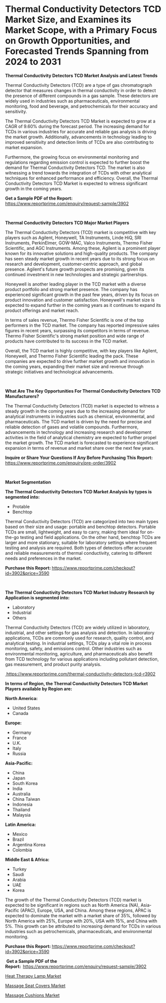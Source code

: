 <p><h1>Thermal Conductivity Detectors TCD Market Size, and Examines its Market Scope, with a Primary Focus on Growth Opportunities, and Forecasted Trends Spanning from 2024 to 2031</h1></p><p><strong>Thermal Conductivity Detectors TCD Market Analysis and Latest Trends</strong></p>
<p><p>Thermal Conductivity Detectors (TCD) are a type of gas chromatograph detector that measures changes in thermal conductivity in order to detect the presence of different compounds in a gas sample. These detectors are widely used in industries such as pharmaceuticals, environmental monitoring, food and beverage, and petrochemicals for their accuracy and sensitivity.</p><p>The Thermal Conductivity Detectors TCD Market is expected to grow at a CAGR of 9.60% during the forecast period. The increasing demand for TCDs in various industries for accurate and reliable gas analysis is driving the market growth. Additionally, advancements in technology leading to improved sensitivity and detection limits of TCDs are also contributing to market expansion.</p><p>Furthermore, the growing focus on environmental monitoring and regulations regarding emission control is expected to further boost the demand for Thermal Conductivity Detectors TCD. The market is also witnessing a trend towards the integration of TCDs with other analytical techniques for enhanced performance and efficiency. Overall, the Thermal Conductivity Detectors TCD Market is expected to witness significant growth in the coming years.</p></p>
<p><strong>Get a Sample PDF of the Report:&nbsp;</strong> <a href="https://www.reportprime.com/enquiry/request-sample/3902">https://www.reportprime.com/enquiry/request-sample/3902</a></p>
<p>&nbsp;</p>
<p><strong>Thermal Conductivity Detectors TCD Major Market Players</strong></p>
<p><p>The Thermal Conductivity Detectors (TCD) market is competitive with key players such as Agilent, Honeywell, TA Instruments, Linde HiQ, SRI Instruments, PerkinElmer, GOW-MAC, Valco Instruments, Thermo Fisher Scientific, and AGC Instruments. Among these, Agilent is a prominent player known for its innovative solutions and high-quality products. The company has seen steady market growth in recent years due to its strong focus on research and development, customer-centric approach, and global presence. Agilent's future growth prospects are promising, given its continued investment in new technologies and strategic partnerships.</p><p>Honeywell is another leading player in the TCD market with a diverse product portfolio and strong market presence. The company has experienced significant growth in the past few years, driven by its focus on product innovation and customer satisfaction. Honeywell's market size is expected to expand further in the coming years as it continues to expand its product offerings and market reach.</p><p>In terms of sales revenue, Thermo Fisher Scientific is one of the top performers in the TCD market. The company has reported impressive sales figures in recent years, surpassing its competitors in terms of revenue. Thermo Fisher Scientific's strong market position and wide range of products have contributed to its success in the TCD market.</p><p>Overall, the TCD market is highly competitive, with key players like Agilent, Honeywell, and Thermo Fisher Scientific leading the pack. These companies are expected to drive further market growth and innovation in the coming years, expanding their market size and revenue through strategic initiatives and technological advancements.</p></p>
<p>&nbsp;</p>
<p><strong>What Are The Key Opportunities For Thermal Conductivity Detectors TCD Manufacturers?</strong></p>
<p><p>The Thermal Conductivity Detectors (TCD) market is expected to witness a steady growth in the coming years due to the increasing demand for analytical instruments in industries such as chemical, environmental, and pharmaceuticals. The TCD market is driven by the need for precise and reliable detection of gases and volatile compounds. Furthermore, advancements in technology and increasing research and development activities in the field of analytical chemistry are expected to further propel the market growth. The TCD market is forecasted to experience significant expansion in terms of revenue and market share over the next few years.</p></p>
<p><strong>Inquire or Share Your Questions If Any Before Purchasing This Report:</strong> <a href="https://www.reportprime.com/enquiry/pre-order/3902">https://www.reportprime.com/enquiry/pre-order/3902</a></p>
<p>&nbsp;</p>
<p><strong>Market Segmentation</strong></p>
<p><strong>The Thermal Conductivity Detectors TCD Market Analysis by types is segmented into:</strong></p>
<p><ul><li>Protable</li><li>Benchtop</li></ul></p>
<p><p>Thermal Conductivity Detectors (TCD) are categorized into two main types based on their size and usage: portable and benchtop detectors. Portable TCDs are small, lightweight, and easy to carry, making them ideal for on-the-go testing and field applications. On the other hand, benchtop TCDs are larger and more stationary, suitable for laboratory settings where frequent testing and analysis are required. Both types of detectors offer accurate and reliable measurements of thermal conductivity, catering to different needs and preferences in the market.</p></p>
<p><strong>Purchase this Report:&nbsp;</strong><a href="https://www.reportprime.com/checkout?id=3902&price=3590">https://www.reportprime.com/checkout?id=3902&price=3590</a></p>
<p>&nbsp;</p>
<p><strong>The Thermal Conductivity Detectors TCD Market Industry Research by Application is segmented into:</strong></p>
<p><ul><li>Laboratory</li><li>Industrial</li><li>Others</li></ul></p>
<p><p>Thermal Conductivity Detectors (TCD) are widely utilized in laboratory, industrial, and other settings for gas analysis and detection. In laboratory applications, TCDs are commonly used for research, quality control, and analytical testing. In industrial settings, TCDs play a vital role in process monitoring, safety, and emissions control. Other industries such as environmental monitoring, agriculture, and pharmaceuticals also benefit from TCD technology for various applications including pollutant detection, gas measurement, and product purity analysis.</p></p>
<p><a href="https://www.reportprime.com/thermal-conductivity-detectors-tcd-r3902">&nbsp;https://www.reportprime.com/thermal-conductivity-detectors-tcd-r3902</a></p>
<p><strong>In terms of Region, the Thermal Conductivity Detectors TCD Market Players available by Region are:</strong></p>
<p>
    <p> <strong> North America: </strong>
        <ul>
            <li>United States</li>
            <li>Canada</li>
        </ul>
        </p> 
    <p> <strong> Europe: </strong>
        <ul>
            <li>Germany</li>
            <li>France</li>
            <li>U.K.</li>
            <li>Italy</li>
            <li>Russia</li>
        </ul>
        </p> 
    <p> <strong> Asia-Pacific: </strong>
        <ul>
            <li>China</li>
            <li>Japan</li>
            <li>South Korea</li>
            <li>India</li>
            <li>Australia</li>
            <li>China Taiwan</li>
            <li>Indonesia</li>
            <li>Thailand</li>
            <li>Malaysia</li>
        </ul>
        </p> 
    <p> <strong> Latin America: </strong>
        <ul>
            <li>Mexico</li>
            <li>Brazil</li>
            <li>Argentina Korea</li>
            <li>Colombia</li>
        </ul>
        </p> 
    <p> <strong> Middle East & Africa: </strong>
        <ul>
            <li>Turkey</li>
            <li>Saudi</li>
            <li>Arabia</li>
            <li>UAE</li>
            <li>Korea</li>
        </ul>
    </p>
    </p>
<p><p>The growth of the Thermal Conductivity Detectors (TCD) market is expected to be significant in regions such as North America (NA), Asia-Pacific (APAC), Europe, USA, and China. Among these regions, APAC is expected to dominate the market with a market share of 35%, followed by North America with 25%, Europe with 20%, USA with 15%, and China with 5%. This growth can be attributed to increasing demand for TCDs in various industries such as petrochemicals, pharmaceuticals, and environmental monitoring.</p></p>
<p><strong>Purchase this Report: </strong><a href="https://www.reportprime.com/checkout?id=3902&price=3590">https://www.reportprime.com/checkout?id=3902&price=3590</a></p>
<p>&nbsp;<strong>Get a Sample PDF of the Report:&nbsp;&nbsp;</strong><a href="https://www.reportprime.com/enquiry/request-sample/3902">https://www.reportprime.com/enquiry/request-sample/3902</a></p>
<p><strong></strong></p>
<p><p><a href="https://issuu.com/reportprime-2/docs/heat-therapy-lamp-market-size-2030.pptx">Heat Therapy Lamp Market</a></p><p><a href="https://issuu.com/reportprime-2/docs/massage-seat-covers-market-size-2030.pptx">Massage Seat Covers Market</a></p><p><a href="https://issuu.com/reportprime-2/docs/massage-cushions-market-size-2030.pptx">Massage Cushions Market</a></p></p>
